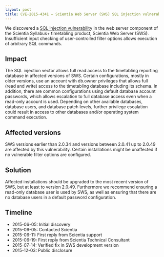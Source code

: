 ```yaml
---
layout: post
title: CVE-2015-4341 – Scientia Web Server (SWS) SQL injection vulnerability
---
```


We discovered a [SQL injection vulnerability](https://www.owasp.org/index.php/SQL_Injection) in the web server component of the Scientia Syllabus+ timetabling product, Scientia Web Server (SWS). Insufficient input checking of user-controlled filter options allows execution of arbitrary SQL commands.

## Impact

The SQL injection vector allows full read access to the timetabling reporting database in affected versions of SWS. Certain configurations, mostly in older versions, use an account with db.owner privileges that allows full (read and write) access to the timetabling database including its schema. In addition, there are common configurations using default database account passwords, which allows escalation to full database access even when a read-only account is used. Depending on other available databases, database users, and database patch levels, further privilege escalation could result in access to other databases and/or operating system command execution.

## Affected versions

SWS versions earlier than 2.0.34 and versions between 2.0.41 up to 2.0.49 are affected by this vulnerability. Certain installations might be unaffected if no vulnerable filter options are configured.

## Solution

Affected installations should be upgraded to the most recent version of SWS, but at least to version 2.0.49. Furthermore we recommend ensuring a read-only database user is used by SWS, as well as ensuring that there are no database users in a default password configuration.

## Timeline

* 2015-06-05: Initial discovery
* 2015-06-05: Contacted Scientia
* 2015-06-11: First reply from Scientia support
* 2015-06-19: First reply from Scientia Technical Consultant
* 2015-07-14: Verified fix in SWS development version
* 2015-12-03: Public disclosure
